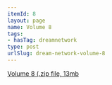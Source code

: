 ```yaml
---
itemId: 8
layout: page
name: Volume 8
tags:
- hasTag: dreamnetwork
type: post
urlSlug: dream-network-volume-8
---
```

<a href="files/Volume_8.zip" download>Volume 8 (.zip file, 13mb</a>